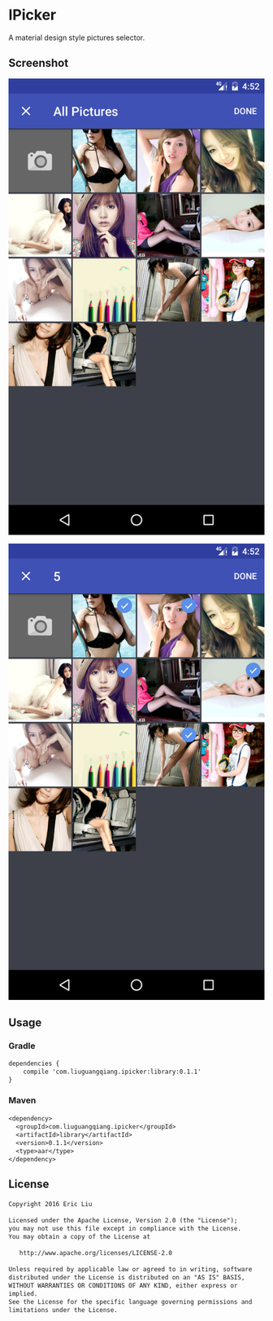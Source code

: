 IPicker
======================================
A material design style pictures selector.

## Screenshot
![](arts/1.png)

![](arts/2.png)

## Usage

### Gradle
```
dependencies {
   	compile 'com.liuguangqiang.ipicker:library:0.1.1'
}
```

### Maven
```
<dependency>
  <groupId>com.liuguangqiang.ipicker</groupId>
  <artifactId>library</artifactId>
  <version>0.1.1</version>
  <type>aar</type>
</dependency>
```

## License

    Copyright 2016 Eric Liu

    Licensed under the Apache License, Version 2.0 (the "License");
    you may not use this file except in compliance with the License.
    You may obtain a copy of the License at

       http://www.apache.org/licenses/LICENSE-2.0

    Unless required by applicable law or agreed to in writing, software
    distributed under the License is distributed on an "AS IS" BASIS,
    WITHOUT WARRANTIES OR CONDITIONS OF ANY KIND, either express or implied.
    See the License for the specific language governing permissions and
    limitations under the License.